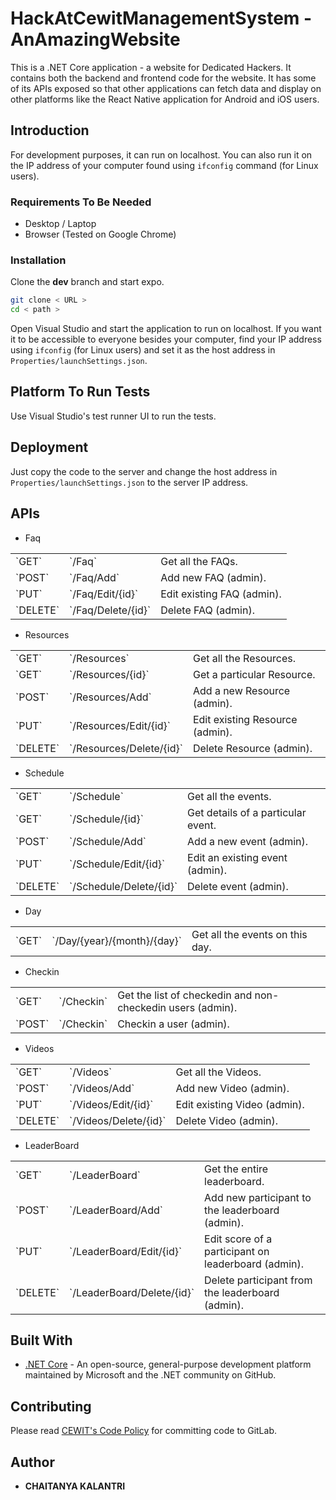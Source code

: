 
# HackAtCewitManagementSystem - AnAmazingWebsite

This is a .NET Core application - a website for Dedicated Hackers. It contains both the backend and frontend code for the website. It has some of its APIs exposed so that other applications can fetch data and display on other platforms like the React Native application for Android and iOS users.

## Introduction

For development purposes, it can run on localhost. You can also run it on the IP address of your computer found using `ifconfig` command (for Linux users).

### Requirements To Be Needed

* Desktop / Laptop
* Browser (Tested on Google Chrome)

### Installation

Clone the **dev** branch and start expo.

```bash
git clone < URL >
cd < path >
```

Open Visual Studio and start the application to run on localhost. If you want it to be accessible to everyone besides your computer, find your IP address using `ifconfig` (for Linux users) and set it as the host address in `Properties/launchSettings.json`.

## Platform To Run Tests

Use Visual Studio's test runner UI to run the tests.

## Deployment

Just copy the code to the server and change the host address in `Properties/launchSettings.json` to the server IP address.

## APIs
- Faq
<table>
  <tr>
    <td>`GET`</td>
    <td>`/Faq`</td>
    <td>Get all the FAQs.</td>
  </tr>
  <tr>
    <td>`POST`</td>
    <td>`/Faq/Add`</td>
    <td>Add new FAQ (admin).</td>
  </tr>
  <tr>
    <td>`PUT`</td>
    <td>`/Faq/Edit/{id}`</td>
    <td>Edit existing FAQ (admin).</td>
  </tr>
  <tr>
    <td>`DELETE`</td>
    <td>`/Faq/Delete/{id}`</td>
    <td>Delete FAQ (admin).</td>
  </tr>
</table>

- Resources
<table>
  <tr>
    <td>`GET`</td>
    <td>`/Resources`</td>
    <td>Get all the Resources.</td>
  </tr>
  <tr>
    <td>`GET`</td>
    <td>`/Resources/{id}`</td>
    <td>Get a particular Resource.</td>
  </tr>
  <tr>
    <td>`POST`</td>
    <td>`/Resources/Add`</td>
    <td>Add a new Resource (admin).</td>
  </tr>
  <tr>
    <td>`PUT`</td>
    <td>`/Resources/Edit/{id}`</td>
    <td>Edit existing Resource (admin).</td>
  </tr>
  <tr>
    <td>`DELETE`</td>
    <td>`/Resources/Delete/{id}`</td>
    <td>Delete Resource (admin).</td>
  </tr>
</table>

- Schedule
<table>
  <tr>
    <td>`GET`</td>
    <td>`/Schedule`</td>
    <td>Get all the events.</td>
  </tr>
  <tr>
    <td>`GET`</td>
    <td>`/Schedule/{id}`</td>
    <td>Get details of a particular event.</td>
  </tr>
  <tr>
    <td>`POST`</td>
    <td>`/Schedule/Add`</td>
    <td>Add a new event (admin).</td>
  </tr>
  <tr>
    <td>`PUT`</td>
    <td>`/Schedule/Edit/{id}`</td>
    <td>Edit an existing event (admin).</td>
  </tr>
  <tr>
    <td>`DELETE`</td>
    <td>`/Schedule/Delete/{id}`</td>
    <td>Delete event (admin).</td>
  </tr>
</table>

- Day
<table>
  <tr>
    <td>`GET`</td>
    <td>`/Day/{year}/{month}/{day}`</td>
    <td>Get all the events on this day.</td>
  </tr>
</table>

- Checkin
<table>
  <tr>
    <td>`GET`</td>
    <td>`/Checkin`</td>
    <td>Get the list of checkedin and non-checkedin users (admin).</td>
  </tr>
  <tr>
    <td>`POST`</td>
    <td>`/Checkin`</td>
    <td>Checkin a user (admin).</td>
  </tr>
</table>

- Videos
<table>
  <tr>
    <td>`GET`</td>
    <td>`/Videos`</td>
    <td>Get all the Videos.</td>
  </tr>
  <tr>
    <td>`POST`</td>
    <td>`/Videos/Add`</td>
    <td>Add new Video (admin).</td>
  </tr>
  <tr>
    <td>`PUT`</td>
    <td>`/Videos/Edit/{id}`</td>
    <td>Edit existing Video (admin).</td>
  </tr>
  <tr>
    <td>`DELETE`</td>
    <td>`/Videos/Delete/{id}`</td>
    <td>Delete Video (admin).</td>
  </tr>
</table>

- LeaderBoard
<table>
  <tr>
    <td>`GET`</td>
    <td>`/LeaderBoard`</td>
    <td>Get the entire leaderboard.</td>
  </tr>
  <tr>
    <td>`POST`</td>
    <td>`/LeaderBoard/Add`</td>
    <td>Add new participant to the leaderboard (admin).</td>
  </tr>
  <tr>
    <td>`PUT`</td>
    <td>`/LeaderBoard/Edit/{id}`</td>
    <td>Edit score of a participant on leaderboard (admin).</td>
  </tr>
  <tr>
    <td>`DELETE`</td>
    <td>`/LeaderBoard/Delete/{id}`</td>
    <td>Delete participant from the leaderboard (admin).</td>
  </tr>
</table>

## Built With

* [.NET Core](https://docs.microsoft.com/en-us/dotnet/core/) - An open-source, general-purpose development platform maintained by Microsoft and the .NET community on GitHub.

## Contributing

Please read [CEWIT's Code Policy](https://dev.cewit.stonybrook.edu/snippets/12) for committing code to GitLab.

## Author

* **CHAITANYA KALANTRI**
